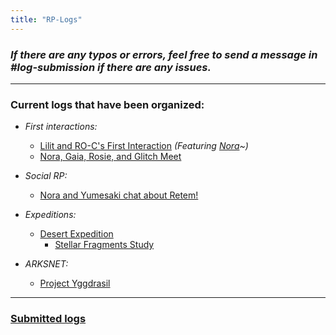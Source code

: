 ```yaml
---
title: "RP-Logs"
---
```


### *If there are any typos or errors, feel free to send a message in #log-submission if there are any issues.*

---

### Current logs that have been organized:

- *First interactions:*
	- [Lilit and RO-C's First Interaction](SubIndexes/Logs/finishedlogs/firstinteractions/LilitROCsFirstInteraction.md) *(Featuring [Nora](SubIndexes/Characters/Nora.md)~)*
	- [Nora, Gaia, Rosie, and Glitch Meet](SubIndexes/Logs/finishedlogs/firstinteractions/NoraGaiaRosieAndGlitchMeet.md)


- *Social RP:*
	- [Nora and Yumesaki chat about Retem!](SubIndexes/Logs/finishedlogs/SocialRP/NoraAndYumesakiChatAboutRetem..md)

- *Expeditions:*
	- [Desert Expedition](SubIndexes/Logs/finishedlogs/Expeditions/DesertExpedition.md) 
		- [Stellar Fragments Study](SubIndexes/Logs/finishedlogs/Expeditions/StellarFragmentsPaper.md)
- *ARKSNET:*
	- [Project Yggdrasil](SubIndexes/Logs/finishedlogs/ArksLogs/ProjectYggdrasil.md)


---

### [Submitted logs](SubIndexes/Logs/submittedlogs/SubmittedLogsIndex.md)
